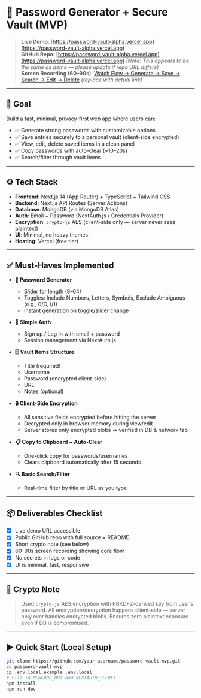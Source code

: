 # 🔐 Password Generator + Secure Vault (MVP)

> **Live Demo**: [https://password-vault-alpha.vercel.app](https://password-vault-alpha.vercel.app)  
> **GitHub Repo**: [https://password-vault-alpha.vercel.app](https://password-vault-alpha.vercel.app) *(Note: This appears to be the same as demo — please update if repo URL differs)*  
> **Screen Recording (60–90s)**: [Watch Flow → Generate → Save → Search → Edit → Delete](https://your-screen-recording-link.com) *(replace with actual link)*

---

## 🎯 Goal

Build a fast, minimal, privacy-first web app where users can:

- ✅ Generate strong passwords with customizable options  
- ✅ Save entries securely to a personal vault (client-side encrypted)  
- ✅ View, edit, delete saved items in a clean panel  
- ✅ Copy passwords with auto-clear (~10–20s)  
- ✅ Search/filter through vault items  

---

## ⚙️ Tech Stack

- **Frontend**: Next.js 14 (App Router) + TypeScript + Tailwind CSS  
- **Backend**: Next.js API Routes (Server Actions)  
- **Database**: MongoDB (via MongoDB Atlas)  
- **Auth**: Email + Password (NextAuth.js / Credentials Provider)  
- **Encryption**: `crypto-js` AES (client-side only — server never sees plaintext)  
- **UI**: Minimal, no heavy themes.  
- **Hosting**: Vercel (free tier)

---

## ✅ Must-Haves Implemented

- **🔐 Password Generator**  
  - Slider for length (8–64)  
  - Toggles: Include Numbers, Letters, Symbols, Exclude Ambiguous (e.g., 0/O, l/1)  
  - Instant generation on toggle/slider change  

- **👤 Simple Auth**  
  - Sign up / Log in with email + password  
  - Session management via NextAuth.js  

- **🗄️ Vault Items Structure**  
  - Title (required)  
  - Username  
  - Password (encrypted client-side)  
  - URL  
  - Notes (optional)  

- **🔒 Client-Side Encryption**  
  - All sensitive fields encrypted before hitting the server  
  - Decrypted only in browser memory during view/edit  
  - Server stores only encrypted blobs → verified in DB & network tab  

- **📋 Copy to Clipboard + Auto-Clear**  
  - One-click copy for passwords/usernames  
  - Clears clipboard automatically after 15 seconds  

- **🔍 Basic Search/Filter**  
  - Real-time filter by title or URL as you type  

---

## 📦 Deliverables Checklist

- [x] Live demo URL accessible  
- [x] Public GitHub repo with full source + README  
- [x] Short crypto note (see below)  
- [x] 60–90s screen recording showing core flow  
- [x] No secrets in logs or code  
- [x] UI is minimal, fast, responsive  

---

## 🔐 Crypto Note

> Used `crypto-js` AES encryption with PBKDF2-derived key from user’s password. All encryption/decryption happens client-side — server only ever handles encrypted blobs. Ensures zero plaintext exposure even if DB is compromised.

---

## ▶️ Quick Start (Local Setup)

```bash
git clone https://github.com/your-username/password-vault-mvp.git
cd password-vault-mvp
cp .env.local.example .env.local
# Fill in MONGODB_URI and NEXTAUTH_SECRET
npm install
npm run dev
